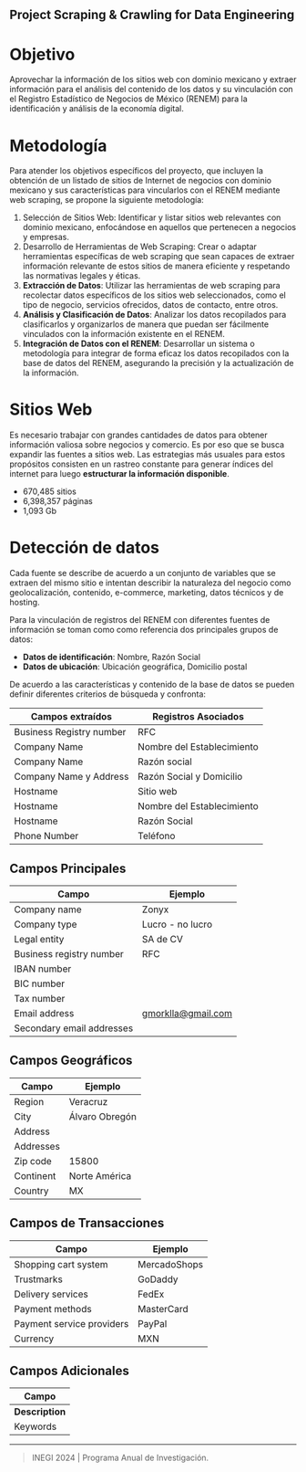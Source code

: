## Project Scraping & Crawling for Data Engineering

# Objetivo

Aprovechar la información de los sitios web con dominio mexicano y extraer información para el análisis del contenido de los datos y su vinculación con el Registro Estadístico de Negocios de México (RENEM) para la identificación y análisis de la economía digital.

# Metodología

Para atender los objetivos específicos del proyecto, que incluyen la obtención de un listado de sitios de Internet de negocios con dominio mexicano y sus características para vincularlos con el RENEM mediante web scraping, se propone la siguiente metodología:

1. Selección de Sitios Web: Identificar y listar sitios web relevantes con dominio mexicano, enfocándose en aquellos que pertenecen a negocios y empresas.
2. Desarrollo de Herramientas de Web Scraping: Crear o adaptar herramientas específicas de web scraping que sean capaces de extraer información relevante de estos sitios de manera eficiente y respetando las normativas legales y éticas.
3. **Extracción de Datos**: Utilizar las herramientas de web scraping para recolectar datos específicos de los sitios web seleccionados, como el tipo de negocio, servicios ofrecidos, datos de contacto, entre otros.
4. **Análisis y Clasificación de Datos**: Analizar los datos recopilados para clasificarlos y organizarlos de manera que puedan ser fácilmente vinculados con la información existente en el RENEM.
5. **Integración de Datos con el RENEM**: Desarrollar un sistema o metodología para integrar de forma eficaz los datos recopilados con la base de datos del RENEM, asegurando la precisión y la actualización de la información.

# Sitios Web

Es necesario trabajar con grandes cantidades de datos para obtener información valiosa sobre negocios y comercio. Es por eso que se busca expandir las fuentes a sitios web. Las estrategias más usuales para estos propósitos consisten en un rastreo constante para generar índices del internet para luego **estructurar la información disponible**.

- 670,485 sitios
- 6,398,357 páginas
- 1,093 Gb

# Detección de datos

Cada fuente se describe de acuerdo a un conjunto de variables que se extraen del mismo sitio e intentan describir la naturaleza del negocio como geolocalización, contenido, e-commerce, marketing, datos técnicos y de hosting.

Para la vinculación de registros del RENEM con diferentes fuentes de información se toman como como referencia dos principales grupos de datos:

- **Datos de identificación**: Nombre, Razón Social
- **Datos de ubicación**: Ubicación geográfica, Domicilio postal

De acuerdo a las características y contenido de la base de datos se pueden definir diferentes criterios de búsqueda y confronta:

| Campos extraídos         | Registros Asociados        |
| ------------------------ | -------------------------- |
| Business Registry number | RFC                        |
| Company Name             | Nombre del Establecimiento |
| Company Name             | Razón social               |
| Company Name y Address   | Razón Social y Domicilio   |
| Hostname                 | Sitio web                  |
| Hostname                 | Nombre del Establecimiento |
| Hostname                 | Razón Social               |
| Phone Number             | Teléfono                   |


## Campos Principales

| Campo                     | Ejemplo             |
| ------------------------- | ------------------- |
| Company name              | Zonyx               |
| Company type              | Lucro - no lucro    |
| Legal entity              | SA de CV            |
| Business registry number  | RFC                 |
| IBAN number               |                     |
| BIC number                |                     |
| Tax number                |                     |
| Email address             | gmorklla@gmail.com  |
| Secondary email addresses |                     |

## Campos Geográficos

| Campo     | Ejemplo         | 
| --------- | --------------- |
| Region    | Veracruz        |
| City      | Álvaro Obregón  |
| Address   |                 |
| Addresses |                 |
| Zip code  | 15800           |
| Continent | Norte América   |
| Country   | MX              |

## Campos de Transacciones

| Campo                     | Ejemplo       |
| ------------------------- | ------------- |
| Shopping cart system      | MercadoShops  |
| Trustmarks                | GoDaddy       |
| Delivery services         | FedEx         |
| Payment methods           | MasterCard    |
| Payment service providers | PayPal        |
| Currency                  | MXN           |

## Campos Adicionales

| Campo             |
| ----------------- |
| **Description**   |
| Keywords          |

----------------------------------
> INEGI 2024 | Programa Anual de Investigación. 
